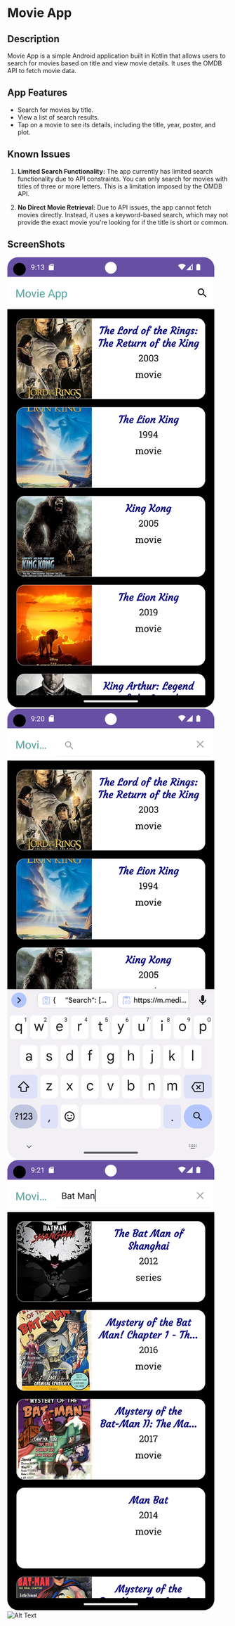 # Movie App

## Description

Movie App is a simple Android application built in Kotlin that allows users to search for movies based on title and view movie details. It uses the OMDB API to fetch movie data.

## App Features

- Search for movies by title.
- View a list of search results.
- Tap on a movie to see its details, including the title, year, poster, and plot.

## Known Issues

1. **Limited Search Functionality:** The app currently has limited search functionality due to API constraints. You can only search for movies with titles of three or more letters. This is a limitation imposed by the OMDB API.

2. **No Direct Movie Retrieval:** Due to API issues, the app cannot fetch movies directly. Instead, it uses a keyword-based search, which may not provide the exact movie you're looking for if the title is short or common.


## ScreenShots


![Alt Text](screenshots/home.png)
![Alt Text](screenshots/Search.png)
![Alt Text](screenshots/search_output.png)
![Alt Text](screenshots/MovieDetail.png)


